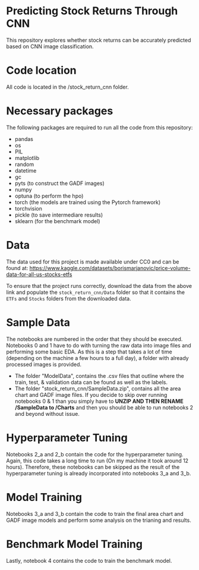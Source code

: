 # Predicting Stock Returns Through CNN

This repository explores whether stock returns can be accurately predicted based on CNN image classification.

# Code location

All code is located in the /stock_return_cnn folder.

# Necessary packages

The following packages are required to run all the code from this repository:

- pandas
- os
- PIL
- matplotlib
- random
- datetime
- gc
- pyts (to construct the GADF images)
- numpy
- optuna (to perform the hpo)
- torch (the models are trained using the Pytorch framework)
- torchvision
- pickle (to save intermediare results)
- sklearn (for the benchmark model)

# Data

The data used for this project is made available under CC0 and can be found at: https://www.kaggle.com/datasets/borismarjanovic/price-volume-data-for-all-us-stocks-etfs

To ensure that the project runs correctly, download the data from the above link and populate the `stock_return_cnn/Data` folder so that it contains the `ETFs` and `Stocks` folders from the downloaded data.

# Sample Data

The notebooks are numbered in the order that they should be executed. Notebooks 0 and 1 have to do with turning the raw data into image files and performing some basic EDA. As this is a step that takes a lot of time (depending on the machine a few hours to a full day), a folder with already processed images is provided.

- The folder "ModelData", contains the .csv files that outline where the train, test, & validation data can be found as well as the labels.
- The folder "stock_return_cnn/SampleData.zip", contains all the area chart and GADF image files. If you decide to skip over running notebooks 0 & 1 than you simply have to **UNZIP AND THEN RENAME /SampleData to /Charts** and then you should be able to run notebooks 2 and beyond without issue.

# Hyperparameter Tuning

Notebooks 2_a and 2_b contain the code for the hyperparameter tuning. Again, this code takes a long time to run (On my machine it took around 12 hours). Therefore, these notebooks can be skipped as the result of the hyperparameter tuning is already incorporated into notebooks 3_a and 3_b.

# Model Training

Notebooks 3_a and 3_b contain the code to train the final area chart and GADF image models and perform some analysis on the trianing and results.

# Benchmark Model Training

Lastly, notebook 4 contains the code to train the benchmark model.